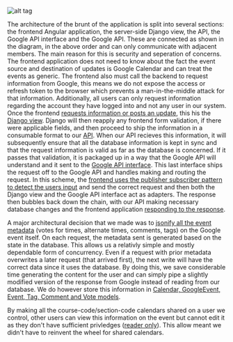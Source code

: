 ![alt tag](https://raw.githubusercontent.com/csc301-fall2014/Proj-Morning-Team2-repo/master/Phase4/architecture.png?token=ACiBvY26Soz9_blBv0WL_A_Xe-adt-vlks5UhV7DwA%3D%3D)

The architecture of the brunt of the application is split into several sections: the frontend Angular application, the server-side Django view, the API, the Google API interface and the Google API. These are connected as shown in the diagram, in the above order and can only communicate with adjacent members. The main reason for this is security and seperation of concerns. The frontend application does not need to know about the fact the event source and destination of updates is Google Calendar and can treat the events as generic. The frontend also must call the backend to request information from Google, this means we do not expose the access or refresh token to the browser which prevents a man-in-the-middle attack for that information. Additionally, all users can only request information regarding the account they have logged into and not any user in our system. Once the frontend [requests information or posts an update](https://github.com/csc301-fall2014/Proj-Morning-Team2-repo/blob/master/AbArticulus/time_table/static_src/js/services/timeTableCalendarService.js), this his the [Django view](https://github.com/csc301-fall2014/Proj-Morning-Team2-repo/blob/master/AbArticulus/time_table/views.py#L100). Django will then reapply any frontend form validation, if there were applicable fields, and then proceed to ship the information in a consumable format to our [API](https://github.com/csc301-fall2014/Proj-Morning-Team2-repo/blob/master/AbArticulus/api/interfaces/api_interface.py#L100). When our API recieves this information, it will subsequently ensure that all the database information is kept in sync and that the request information is valid as far as the database is concerned. If it passes that validation, it is packaged up in a way that the Google API will understand and it sent to the [Google API interface](https://github.com/csc301-fall2014/Proj-Morning-Team2-repo/blob/master/AbArticulus/api/interfaces/google_api_interface.py#L41). This last interface ships the request off to the Google API and handles making and routing the request. In this scheme, the [frontend uses the publisher subscriber pattern to detect the users input](https://github.com/csc301-fall2014/Proj-Morning-Team2-repo/blob/master/AbArticulus/time_table/static_src/js/controllers/ngCalendarCtrl.js#L115) and send the correct request and then both the Django view and the Google API interface act as adapters. The response then bubbles back down the chain, with our API making necessary database changes and the frontend application [responding to the response](https://github.com/csc301-fall2014/Proj-Morning-Team2-repo/blob/master/AbArticulus/time_table/static_src/js/controllers/ngCalendarCtrl.js#L119).

A major architectural decision that we made was to [jsonify all the event metadata](https://github.com/csc301-fall2014/Proj-Morning-Team2-repo/blob/master/AbArticulus/api/interfaces/api_interface.py#L322) (votes for times, alternate times, comments, tags) on the Google event itself. On each request, the metadata sent is generated based on the state in the database. This allows us a relativly simple and mostly dependable form of concurrency. Even if a request with prior metadata overwrites a later request (that arrived first), the next write will have the correct data since it uses the database. By doing this, we save considerable time generating the content for the user and can simply pipe a slightly modified version of the response from Google instead of reading from our database. We do however store this information in [Calendar, GoogleEvent, Event, Tag, Comment and Vote models](https://github.com/csc301-fall2014/Proj-Morning-Team2-repo/blob/master/AbArticulus/abcalendar/models.py).

By making all the course-code/section-code calendars shared on a user we control, other users can view this information on the event but cannot edit it as they don't have sufficient privledges ([reader only](https://github.com/csc301-fall2014/Proj-Morning-Team2-repo/blob/master/AbArticulus/api/interfaces/api_interface.py#L107)). This allow meant we didn't have to reinvent the wheel for shared calendars.
